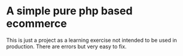 # A simple pure php based ecommerce 
 This is just a project as a learning exercise not intended to be used in production. There are errors but very easy to fix. 



